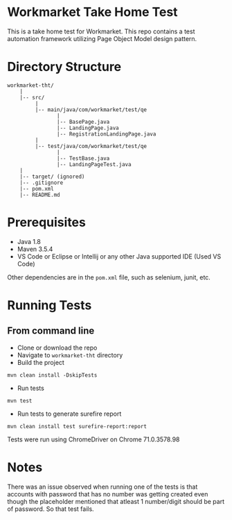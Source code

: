 # Workmarket Take Home Test

This is a take home test for Workmarket. This repo contains a test automation framework utilizing Page Object Model design pattern.

# Directory Structure

```
workmarket-tht/
    |
    |-- src/
         |
         |-- main/java/com/workmarket/test/qe
                |
                |-- BasePage.java
                |-- LandingPage.java
                |-- RegistrationLandingPage.java
         |
         |-- test/java/com/workmarket/test/qe
                |
                |-- TestBase.java
                |-- LandingPageTest.java
    |
    |-- target/ (ignored)
    |-- .gitignore
    |-- pom.xml
    |-- README.md
```
# Prerequisites

* Java 1.8
* Maven 3.5.4
* VS Code or Eclipse or Intellij or any other Java supported IDE (Used VS Code)

Other dependencies are in the `pom.xml` file, such as selenium, junit, etc.

# Running Tests

## From command line

* Clone or download the repo
* Navigate to `workmarket-tht` directory
* Build the project
```
mvn clean install -DskipTests
```
* Run tests
```
mvn test
```
* Run tests to generate surefire report
```
mvn clean install test surefire-report:report
```

Tests were run using ChromeDriver on Chrome 71.0.3578.98

# Notes

There was an issue observed when running one of the tests is that accounts with password that has no number was getting created even though the placeholder mentioned that atleast 1 number/digit should be part of password. So that test fails.
